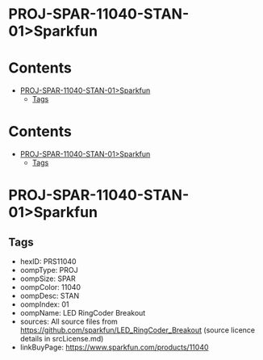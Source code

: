 
PROJ-SPAR-11040-STAN-01>Sparkfun
================================

Contents
========

* [PROJ-SPAR-11040-STAN-01>Sparkfun](#proj-spar-11040-stan-01sparkfun)
	* [Tags](#tags)

Contents
========

* [PROJ-SPAR-11040-STAN-01>Sparkfun](#proj-spar-11040-stan-01sparkfun)
	* [Tags](#tags)

# PROJ-SPAR-11040-STAN-01>Sparkfun

## Tags

- hexID: PRS11040
- oompType: PROJ
- oompSize: SPAR
- oompColor: 11040
- oompDesc: STAN
- oompIndex: 01
- oompName: LED RingCoder Breakout
- sources: All source files from https://github.com/sparkfun/LED_RingCoder_Breakout (source licence details in srcLicense.md)
- linkBuyPage: https://www.sparkfun.com/products/11040
